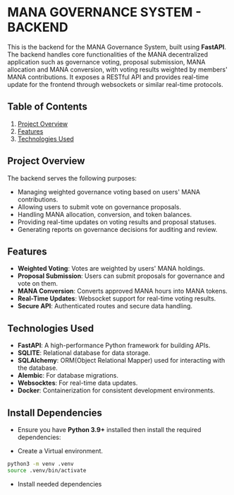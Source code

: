 # MANA GOVERNANCE SYSTEM - BACKEND

This is the backend for the MANA Governance System, built using **FastAPI**. The backend handles core functionalities of the MANA decentralized application such as governance voting, proposal submission, MANA allocation and MANA conversion, with voting results weighted by members' MANA contributions. It exposes a RESTful API and provides real-time update for the frontend through websockets or similar real-time protocols.

## Table of Contents
1. [Project Overview](#project-overview)
2. [Features](#features)
3. [Technologies Used](#technologies-used)



## Project Overview

The backend serves the following purposes:
- Managing weighted governance voting based on users' MANA contributions.
- Allowing users to submit vote on governance proposals.
- Handling MANA allocation, conversion, and token balances.
- Providing real-time updates on voting results and proposal statuses.
- Generating reports on governance decisions for auditing and review.


## Features
- **Weighted Voting**: Votes are weighted by users' MANA holdings.
- **Proposal Submission**: Users can submit proposals for governance and vote on them.
- **MANA Conversion**: Converts approved MANA hours into MANA tokens.
- **Real-Time Updates**: Websocket support for real-time voting results.
- **Secure API**: Authenticated routes and secure data handling.


## Technologies Used
- **FastAPI**: A high-performance Python framework for building APIs.
- **SQLITE**: Relational database for data storage.
- **SQLAlchemy**: ORM(Object Relational Mapper) used for interacting with the database.
- **Alembic**: For database migrations.
- **Websocktes**: For real-time data updates.
- **Docker**: Containerization for consistent development environments.


## Install Dependencies

- Ensure you have **Python 3.9+** installed then install the required dependencies:

- Create a Virtual environment.
```bash
python3 -m venv .venv
source .venv/bin/activate
```
- Install needed dependencies

